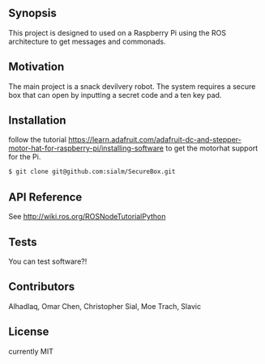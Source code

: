 ## Synopsis

This project is designed to used on a Raspberry Pi using the ROS architecture to get messages and commonads.

## Motivation

The main project is a snack devilvery robot. The system requires a secure box that can open by inputting a secret code and a ten key pad.

## Installation
follow the tutorial https://learn.adafruit.com/adafruit-dc-and-stepper-motor-hat-for-raspberry-pi/installing-software to get the motorhat support for the Pi.



```bash
$ git clone git@github.com:sialm/SecureBox.git
```


## API Reference

See http://wiki.ros.org/ROSNodeTutorialPython

## Tests

You can test software?!

## Contributors

Alhadlaq, Omar
Chen, Christopher
Sial, Moe
Trach, Slavic


## License

currently MIT